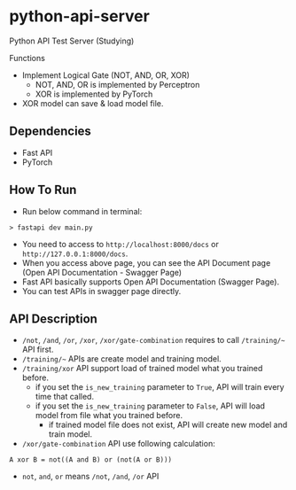 # python-api-server
Python API Test Server (Studying)

Functions
- Implement Logical Gate (NOT, AND, OR, XOR)
  - NOT, AND, OR is implemented by Perceptron
  - XOR is implemented by PyTorch
- XOR model can save & load model file.

## Dependencies
- Fast API
- PyTorch

## How To Run
- Run below command in terminal:
```
> fastapi dev main.py
```

- You need to access to `http://localhost:8000/docs` or `http://127.0.0.1:8000/docs`.
- When you access above page, you can see the API Document page (Open API Documentation - Swagger Page)
- Fast API basically supports Open API Documentation (Swagger Page).
- You can test APIs in swagger page directly.

## API Description
- `/not`, `/and`, `/or`, `/xor`, `/xor/gate-combination` requires to call `/training/~` API first.
- `/training/~` APIs are create model and training model.
- `/training/xor` API support load of trained model what you trained before.
  - if you set the `is_new_training` parameter to `True`, API will train every time that called.
  - if you set the `is_new_training` parameter to `False`, API will load model from file what you trained before.
    - if trained model file does not exist, API will create new model and train model.
- `/xor/gate-combination` API use following calculation:
```
A xor B = not((A and B) or (not(A or B)))
```
  - `not`, `and`, `or` means `/not`, `/and`, `/or` API

